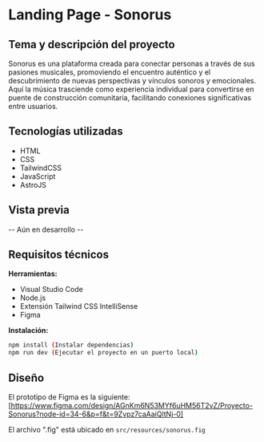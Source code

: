 # Landing Page - Sonorus

## Tema y descripción del proyecto

Sonorus es una plataforma creada para conectar personas a través de sus pasiones musicales, promoviendo el encuentro auténtico y el descubrimiento de nuevas perspectivas y vínculos sonoros y emocionales. Aquí la música trasciende como experiencia individual para convertirse en puente de construcción comunitaria, facilitando conexiones significativas entre usuarios.

## Tecnologías utilizadas

- HTML
- CSS
- TailwindCSS
- JavaScript
- AstroJS

## Vista previa

-- Aún en desarrollo --

## Requisitos técnicos

**Herramientas:**

- Visual Studio Code
- Node.js
- Extensión Tailwind CSS IntelliSense
- Figma

**Instalación:**

```bash
npm install (Instalar dependencias)
npm run dev (Ejecutar el proyecto en un puerto local)
```

## Diseño

El prototipo de Figma es la siguiente:
[https://www.figma.com/design/AGnKm6N53MYf6uHM56T2vZ/Proyecto-Sonorus?node-id=34-6&p=f&t=9Zvpz7caAaiQltNj-0]

El archivo ".fig" está ubicado en `src/resources/sonorus.fig`
